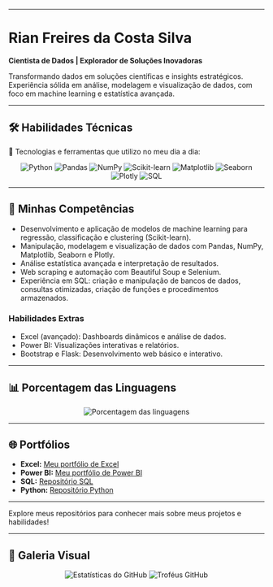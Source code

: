 
-------------------------------------

# Rian Freires da Costa Silva

**Cientista de Dados | Explorador de Soluções Inovadoras**

Transformando dados em soluções científicas e insights estratégicos. Experiência sólida em análise, modelagem e visualização de dados, com foco em machine learning e estatística avançada.

---

## 🛠️ **Habilidades Técnicas**

🚀 Tecnologias e ferramentas que utilizo no meu dia a dia:

<div align="center">  
  <img src="https://img.shields.io/badge/Python-3776AB?style=for-the-badge&logo=python&logoColor=white" alt="Python"/>  
  <img src="https://img.shields.io/badge/Pandas-150458?style=for-the-badge&logo=pandas&logoColor=white" alt="Pandas"/>  
  <img src="https://img.shields.io/badge/NumPy-013243?style=for-the-badge&logo=numpy&logoColor=white" alt="NumPy"/>  
  <img src="https://img.shields.io/badge/Scikit--learn-F7931E?style=for-the-badge&logo=scikit-learn&logoColor=white" alt="Scikit-learn"/>  
  <img src="https://img.shields.io/badge/Matplotlib-11557C?style=for-the-badge&logo=python&logoColor=white" alt="Matplotlib"/>  
  <img src="https://img.shields.io/badge/Seaborn-3776AB?style=for-the-badge&logo=python&logoColor=white" alt="Seaborn"/>  
  <img src="https://img.shields.io/badge/Plotly-3F4F75?style=for-the-badge&logo=plotly&logoColor=white" alt="Plotly"/>  
  <img src="https://img.shields.io/badge/SQL-4479A1?style=for-the-badge&logo=mysql&logoColor=white" alt="SQL"/>  
</div>  

---

## 💼 **Minhas Competências**

* Desenvolvimento e aplicação de modelos de machine learning para regressão, classificação e clustering (Scikit-learn).
* Manipulação, modelagem e visualização de dados com Pandas, NumPy, Matplotlib, Seaborn e Plotly.
* Análise estatística avançada e interpretação de resultados.
* Web scraping e automação com Beautiful Soup e Selenium.
* Experiência em SQL: criação e manipulação de bancos de dados, consultas otimizadas, criação de funções e procedimentos armazenados.

### **Habilidades Extras**

* Excel (avançado): Dashboards dinâmicos e análise de dados.
* Power BI: Visualizações interativas e relatórios.
* Bootstrap e Flask: Desenvolvimento web básico e interativo.

---

## 📊 **Porcentagem das Linguagens**

<div align="center">  
  <img src="https://github-readme-stats.vercel.app/api/top-langs/?username=Riansito&layout=compact&theme=tokyonight" alt="Porcentagem das linguagens"/>  
</div>  

---

## 🌐 **Portfólios**

* **Excel:** [Meu portfólio de Excel](https://sites.google.com/view/portiflioexcelrian/in%C3%ADcio)
* **Power BI:** [Meu portfólio de Power BI](https://sites.google.com/view/portifliorianpowerbi/in%C3%ADcio)
* **SQL:** [Repositório SQL](https://github.com/Riansito/Mysql_Repository)
* **Python:** [Repositório Python](https://github.com/Riansito/Portifolio-Data-Science)

---

Explore meus repositórios para conhecer mais sobre meus projetos e habilidades!

---

## 📸 **Galeria Visual**

<div align="center">  
  <img src="https://github-readme-stats.vercel.app/api?username=Riansito&show_icons=true&theme=tokyonight" alt="Estatísticas do GitHub"/>  
  <img src="https://github-profile-trophy.vercel.app/?username=Riansito&theme=tokyonight" alt="Troféus GitHub"/>  
</div>  


